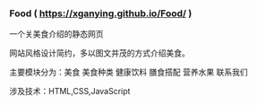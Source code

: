 ### Food   ( https://xganying.github.io/Food/ )

一个关美食介绍的静态网页

网站风格设计简约，多以图文并茂的方式介绍美食。

主要模块分为：美食 美食种类 健康饮料 膳食搭配 营养水果 联系我们

涉及技术：HTML,CSS,JavaScript
